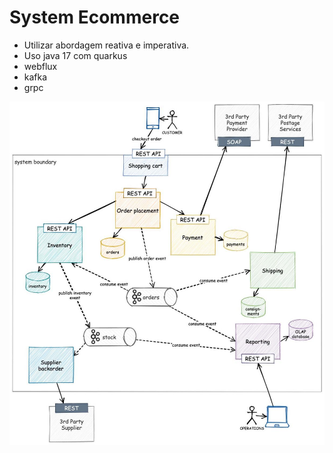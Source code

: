 # System Ecommerce

- Utilizar abordagem reativa e imperativa.
- Uso java 17 com quarkus
- webflux
- kafka
- grpc

![alt text](https://github.com/fabriciolfj/system-ecommerce/blob/main/PHOTO-2021-10-13-07-17-10.jpg)
